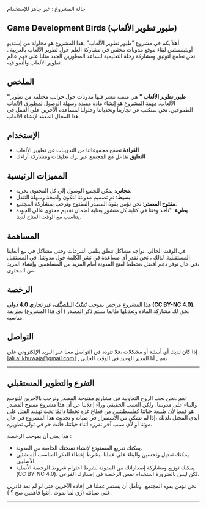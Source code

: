 حالة المشروع : غير جاهز للإستخدام

## Game Development Birds (طيور تطوير الألعاب)

أهلاً بكم في  مشروع "طيور تطوير الألعاب" ,هذا المشروع هو محاولة من إستديو أوبتيمستس لبناء موقع مدونات مختص في مشاركة العلم حول تطوير الألعاب بالعربية . نحن نطمح لتوثيق ومشاركة رحلة التعليمية لنساعد المطورين الجدد مثلنا على فهم عالم تطوير الألعاب والنمو فيه.

## الملخص

**"طيور تطوير الألعاب "** هي منصة ننشر فيها مدونات حول جوانب مختلفة من تطوير الألعاب.
مهمة المشروع هو إنشاء مادة مفيدة وسهلة الوصول لمطوري الألعاب الطموحين.
نحن سنكتب عن تجاربنا وتحدياتنا وحلولنا لمساعدة الآخرين على التنقل في هذا المجال المعقد لإنشاء الألعاب.

## الإستخدام

- **القراءة** تصفح مجموعاتنا من التدوينات عن تطوير الألعاب 
- **التعليق** تفاعل مع المجتمع عبر ترك تعليقات ومشاركة أراءك

## المميزات الرئيسية

- **مجاني**: يمكن للجميع الوصول إلى كل المحتوى بحرية.
- **بسيط**: تم تصميم مدونتنا لتكون واضحة وسهلة التنقل.
- **مفتوح المصدر**: نحن نؤمن بقوة المصدر المفتوح ونرحب بمشاركة المجتمع.
- **بطيء**: "نأخذ وقتنا في كتابة كل منشور بعناية لضمان تقديم محتوى عالي الجودة يتناسب مع الوقت المتاح لدينا.

## المساهمة

في الوقت الحالي ،نواجه مشاكل تتعلق بتلقي التبرعات وحتى مشاكل في بيع ألعابنا المستقبلية. لذلك ، نحن نقدر أي مساعدة في نشر الكلمة حول مدونتنا.
في المستقبل ،في حال توفر دعم أفضل ،نخطط لفتح المدونة أمام المزيد من المساهمين وإنشاء المزيد من المحتوى.
## الرخصة

هذا المشروع مرخص بموجب **نَسْبُ الـمُصنَّف، غير تجاري 4.0 دولي (CC BY-NC 4.0)**.
يحق لك مشاركة المادة وتعديلها طالما سيتم ذكر المصدر ( أي هذا المشروع) بطريقة مناسبة.


## التواصل

إذا كان لديك أي أسئلة أو مشكلات ،فلا تتردد في التواصل معنا عبر البريد الإلكتروني على [ali.al.khuwaja@gmail.com] , نعم , أنا المدير الوحيد في الوقت الحالي .

---

## التفرع والتطوير المستقبلي

نعم ،نحن نحب الروح التعاونية في مشاريع مفتوحة المصدر ونرحب بالآخرين للتوسع والبناء على مدونتنا، ولكن السبب الحقيقي وراء إعلاننا عن أن هذا مشروع مفتوح المصدر هو فقط لأن طبيعة حياتنا كفلسطينيين من قطاع غزة تجعلنا دائمًا تحت تهديد القتل على أيدي المحتل ،لذلك ،إذا لم نتمكن من الاستمرار في صيانة و تحديث هذا المشروع في حال موتنا أو لأي سبب آخر نقرره أثناء حياتنا، فأنت حر في تولي تطويره.

هذا يعني أن بموجب الرخصة :

- يمكنك تفريع المستودع لإنشاء نسختك الخاصة من المدونة.
- يمكنك تعديل وتحسين والبناء على عملنا ،بشرط إعطاء الذكر المناسب للمنشئين الأصليين.
- يمكنك توزيع ومشاركة إصداراتك من المدونة بشرط احترام شروط الرخصة الأصلية (CC BY-NC 4.0)، لكن ليس بالضرورة استخدام نفس الرخصة في إصدارك الفرعي.

نحن نؤمن بقوة المجتمع، ونأمل أن يستمر عملنا في إفادة الآخرين حتى لو لم نعد قادرين على صيانته (زي لما نموت ,أنتوا فاهمين صح ؟ ).

---
